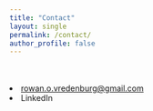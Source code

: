```yaml
---
title: "Contact"
layout: single
permalink: /contact/
author_profile: false
---
```

<br>
<br>
<!-- Please contact me at rowan.o.vredenburg@gmail.com with any inquiries
{: .text-center} -->

<div class="align-center">
    <li>
        <a href="mailto: rowan.o.vredenburg@gmail.com">
            <i class="fas fa-fw fa-envelope-square"></i>
            rowan.o.vredenburg@gmail.com
        </a>
    </li>
    <li>
        <a hfref="https://www.linkedin.com/in/rowan-vredenburg-4ab372100/">
            <i class="fab fa-fw fa-linkedin"></i>
            LinkedIn
        </a>
    </li>
</div>